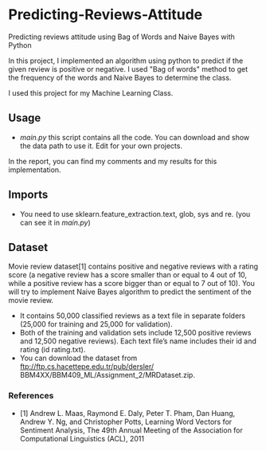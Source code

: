 # Predicting-Reviews-Attitude
Predicting reviews attitude using Bag of Words and Naive Bayes with Python

In this project, I implemented an algorithm using python to predict if the given review is positive or negative. I used "Bag of words" method to get the frequency of the words and Naive Bayes to determine the class.

I used this project for my Machine Learning Class.

## Usage 
- _main.py_ this script contains all the code. You can download and show the data path to use it. Edit for your own projects.

In the report, you can find my comments and my results for this implementation.

## Imports

- You need to use sklearn.feature_extraction.text, glob, sys and re. (you can see it in _main.py_)

## Dataset

Movie review dataset[1] contains positive and negative reviews with a rating score (a negative review has a score smaller than or equal to 4 out of 10, while a positive review has a score bigger than or equal to 7 out of 10). You will try to implement Naive Bayes algorithm to predict the sentiment of the movie review.

- It contains 50,000 classified reviews as a text file in separate folders (25,000 for training and 25,000 for validation).
- Both of the training and validation sets include 12,500 positive reviews and 12,500 negative reviews). Each text file’s name includes their id and rating (id rating.txt).
- You can download the dataset from ftp://ftp.cs.hacettepe.edu.tr/pub/dersler/ BBM4XX/BBM409_ML/Assignment_2/MRDataset.zip.

### References

- [1]  Andrew L. Maas, Raymond E. Daly, Peter T. Pham, Dan Huang, Andrew Y. Ng, and Christopher Potts, Learning Word Vectors for Sentiment Analysis, The 49th Annual Meeting of the Association for Computational Linguistics (ACL), 2011

